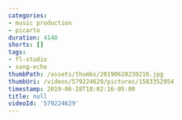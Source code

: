 ```yaml
---
categories:
- music production
- picarto
duration: 4148
shorts: []
tags:
- fl-studio
- song-echo
thumbPath: /assets/thumbs/20190628230216.jpg
thumbUri: /videos/579224629/pictures/1583352954
timestamp: 2019-06-28T18:02:16-05:00
title: null
videoId: '579224629'
---
```

